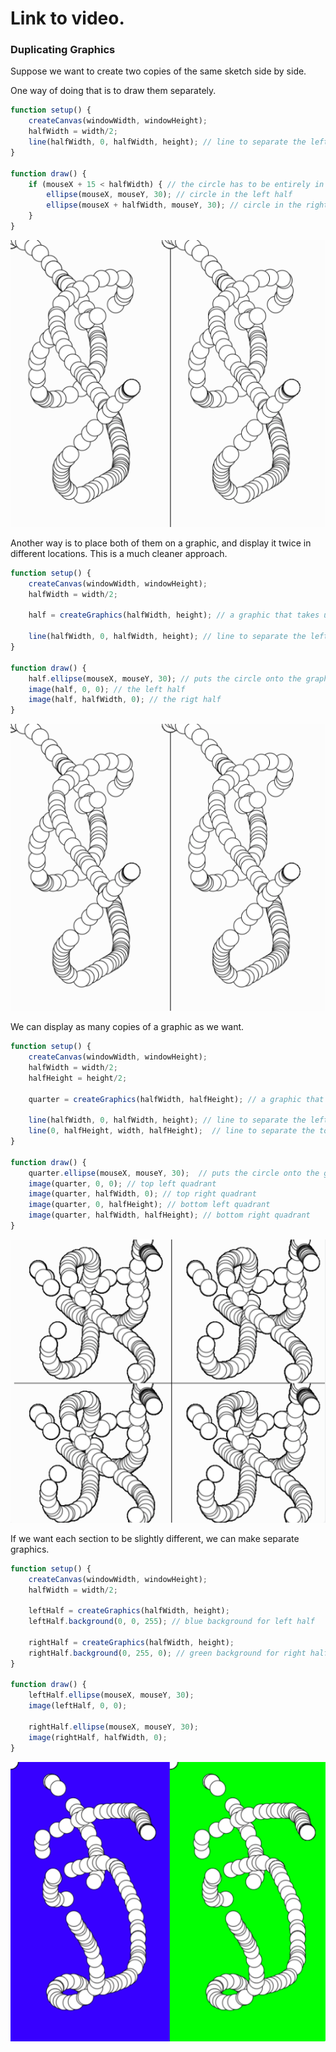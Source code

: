 # Link to video.

### Duplicating Graphics 

Suppose we want to create two copies of the same sketch side by side.

One way of doing that is to draw them separately.

```javascript
function setup() {
    createCanvas(windowWidth, windowHeight);
    halfWidth = width/2;
    line(halfWidth, 0, halfWidth, height); // line to separate the left and right half
}

function draw() {
    if (mouseX + 15 < halfWidth) { // the circle has to be entirely in the left half
        ellipse(mouseX, mouseY, 30); // circle in the left half
        ellipse(mouseX + halfWidth, mouseY, 30); // circle in the right half
    }
}
```

![](../../Images/Graphics_5.png)

Another way is to place both of them on a graphic, and display it twice in different locations. This is a much cleaner approach.

```javascript
function setup() {
    createCanvas(windowWidth, windowHeight);
    halfWidth = width/2;
  
    half = createGraphics(halfWidth, height); // a graphic that takes up half the canvas
  
    line(halfWidth, 0, halfWidth, height); // line to separate the left and right half 
}

function draw() {
    half.ellipse(mouseX, mouseY, 30); // puts the circle onto the graphic (if it's out of bounds it won't draw)
    image(half, 0, 0); // the left half
    image(half, halfWidth, 0); // the rigt half
}
```

![](../../Images/Graphics_5.png)

We can display as many copies of a graphic as we want.

```javascript
function setup() {
    createCanvas(windowWidth, windowHeight);
    halfWidth = width/2;
    halfHeight = height/2;

    quarter = createGraphics(halfWidth, halfHeight); // a graphic that takes up a quarter of the canvas
  
    line(halfWidth, 0, halfWidth, height); // line to separate the left and right half 
    line(0, halfHeight, width, halfHeight);  // line to separate the top and bottom half 
}

function draw() {
    quarter.ellipse(mouseX, mouseY, 30);  // puts the circle onto the graphic (if it's out of bounds it won't draw)
    image(quarter, 0, 0); // top left quadrant
    image(quarter, halfWidth, 0); // top right quadrant
    image(quarter, 0, halfHeight); // bottom left quadrant
    image(quarter, halfWidth, halfHeight); // bottom right quadrant
}
```

![](../../Images/Graphics_6.png)

If we want each section to be slightly different, we can make separate graphics.

```javascript
function setup() {
    createCanvas(windowWidth, windowHeight);
    halfWidth = width/2;

    leftHalf = createGraphics(halfWidth, height);
    leftHalf.background(0, 0, 255); // blue background for left half
  
    rightHalf = createGraphics(halfWidth, height);
    rightHalf.background(0, 255, 0); // green background for right half
}

function draw() {
    leftHalf.ellipse(mouseX, mouseY, 30); 
    image(leftHalf, 0, 0);
  
    rightHalf.ellipse(mouseX, mouseY, 30);
    image(rightHalf, halfWidth, 0);
}
```

![](../../Images/Graphics_7.png)


